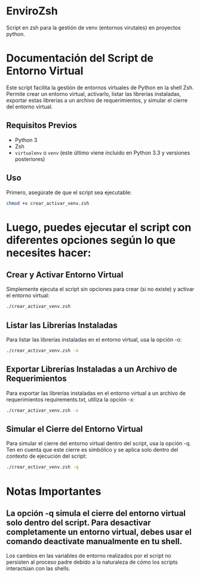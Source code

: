 # EnviroZsh
Script en zsh para la gestión de venv (entornos virutales) en proyectos python.

# Documentación del Script de Entorno Virtual

Este script facilita la gestión de entornos virtuales de Python en la shell Zsh. Permite crear un entorno virtual, activarlo, listar las librerías instaladas, exportar estas librerías a un archivo de requerimientos, y simular el cierre del entorno virtual.

## Requisitos Previos

- Python 3
- Zsh
- `virtualenv` o `venv` (este último viene incluido en Python 3.3 y versiones posteriores)

## Uso

Primero, asegúrate de que el script sea ejecutable:

```bash
chmod +x crear_activar_venv.zsh
```

# Luego, puedes ejecutar el script con diferentes opciones según lo que necesites hacer:

## Crear y Activar Entorno Virtual
Simplemente ejecuta el script sin opciones para crear (si no existe) y activar el entorno virtual:

```bash
./crear_activar_venv.zsh
```

## Listar las Librerías Instaladas
Para listar las librerías instaladas en el entorno virtual, usa la opción -o:

```bash
./crear_activar_venv.zsh -o
```

## Exportar Librerías Instaladas a un Archivo de Requerimientos
Para exportar las librerías instaladas en el entorno virtual a un archivo de requerimientos requirements.txt, utiliza la opción -x:

```bash
./crear_activar_venv.zsh -x
```

## Simular el Cierre del Entorno Virtual
Para simular el cierre del entorno virtual dentro del script, usa la opción -q. Ten en cuenta que este cierre es simbólico y se aplica solo dentro del contexto de ejecución del script:

```bash
./crear_activar_venv.zsh -q
```

# Notas Importantes

## La opción -q simula el cierre del entorno virtual solo dentro del script. Para desactivar completamente un entorno virtual, debes usar el comando deactivate manualmente en tu shell.
Los cambios en las variables de entorno realizados por el script no persisten al proceso padre debido a la naturaleza de cómo los scripts interactúan con las shells.